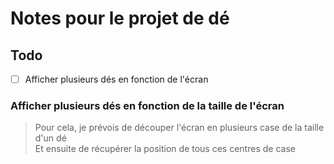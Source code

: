 # Notes pour le projet de dé

## Todo
- [ ] Afficher plusieurs dés en fonction de l'écran



### Afficher plusieurs dés en fonction de la taille de l'écran
> Pour cela, je prévois de découper l'écran en plusieurs case de la taille d'un dé  
> Et ensuite de récupérer la position de tous ces centres de case